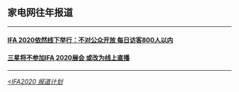 ## 家电网往年报道
---
#### [IFA 2020依然线下举行：不对公众开放 每日访客800人以内](http://news.cheaa.com/2020/0810/578547.shtml)

####  [三星将不参加IFA 2020展会 或改为线上直播](http://news.cheaa.com/2020/0702/576678.shtml)

---
_[<IFA2020 报道计划](https://github.com/Jeremiah-Y/IFA2020/blob/master/IFA%202020%20%E6%8A%A5%E9%81%93%E8%AE%A1%E5%88%92/0%20IFA2020%20%E6%8A%A5%E9%81%93%E8%AE%A1%E5%88%92.md)_



